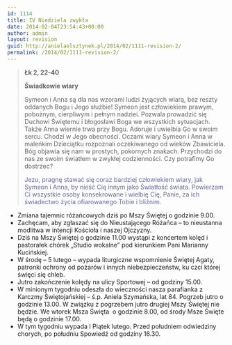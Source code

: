 ```yaml
---
id: 1114
title: IV Niedziela zwykła
date: 2014-02-04T23:54:43+00:00
author: admin
layout: revision
guid: http://anielaolsztynek.pl/2014/02/1111-revision-2/
permalink: /2014/02/1111-revision-2/
---
```

> **Łk 2, 22-40**
> 
> **Świadkowie wiary**
> 
> Symeon i Anna są dla nas wzorami ludzi żyjących wiarą, bez reszty oddanych Bogu i Jego służbie! Symeon jest człowiekiem prawym, pobożnym, cierpliwym i pełnym nadziei. Pozwala prowadzić się Duchowi Świętemu i błogosławi Boga we wszystkich sytuacjach. Także Anna wiernie trwa przy Bogu. Adoruje i uwielbia Go w swoim sercu. Chodzi w Jego obecności. Oczami wiary Symeon i Anna w maleńkim Dzieciątku rozpoznali oczekiwanego od wieków Zbawiciela. Bóg objawia się nam w prostych, pokornych znakach. Przychodzi do nas ze swoim światłem w zwykłej codzienności. Czy potrafimy Go dostrzec?
> 
> <span style="color: #666699;">Jezu, pragnę stawać się coraz bardziej człowiekiem wiary, jak Symeon i Anna, by nieść Cię innym jako Światłość świata. Powierzam Ci wszystkie osoby konsekrowane i wielbię Cię, Panie, za ich świadectwo życia ofiarowanego Tobie i bliźnim.</span>

  * Zmiana tajemnic różańcowych dziś po Mszy Świętej o godzinie 9.00.
  * Zachęcam, aby zgłaszać się do Nieustającego Różańca &#8211; to nieustanna modlitwa w intencji Kościoła i naszej Ojczyzny.
  * Dziś na Mszy Świętej o godzinie 11.00 wystąpi z koncertem kolęd i pastorałek chórek &#8222;Studio wokalne&#8221; pod kierunkiem Pani Marianny Kucińskiej.
  * W środę &#8211; 5 lutego &#8211; wypada liturgiczne wspomnienie Świętej Agaty, patronki ochrony od pożarów i innych niebezpieczeństw, ku czci której święci się chleb.
  * Jutro zakończenie kolędy na ulicy Sportowej &#8211; od godziny 15.00.
  * W minionym tygodniu odeszła do wieczności nasza parafianka z Karczmy Świętojańskiej &#8211; ś.p. Aniela Szymańska, lat 84. Pogrzeb jutro o godzinie 13.00. W związku z pogrzebem jutro drugiej Mszy Świętej nie będzie. We wtorek Msza Święta  o godzinie 8.00, od środy Msze Święte będą o godzinie 17.00.
  * W tym tygodniu wypada I Piątek lutego. Przed południem odwiedziny chorych, po południu Spowiedź od godziny 16.30.